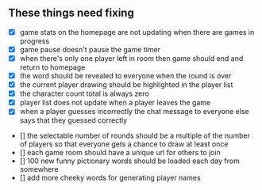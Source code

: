 ## These things need fixing

- [x] game stats on the homepage are not updating when there are games in progress
- [x] game pause doesn't pause the game timer
- [x] when there's only one player left in room then game should end and return to homepage
- [x] the word should be revealed to everyone when the round is over
- [x] the current player drawing should be highlighted in the player list
- [x] the character count total is always zero
- [x] player list does not update when a player leaves the game
- [x] when a player guesses incorrectly the chat message to everyone else says that they guessed correctly
- [] the selectable number of rounds should be a multiple of the number of players so that everyone gets a chance to draw at least once
- [] each game room should have a unique url for others to join
- [] 100 new funny pictionary words should be loaded each day from somewhere
- [] add more cheeky words for generating player names